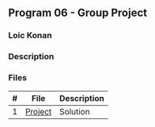 ## Program 06 - Group Project 

### Loic Konan

### Description

### Files

|   #   | File                 | Description |
| :---: | -------------------- | ----------- |
|   1   | [Project](./Project) | Solution    |
